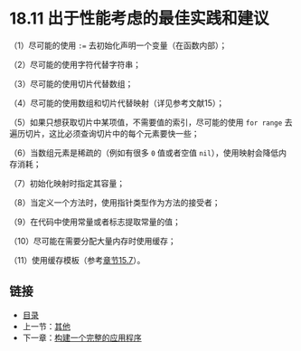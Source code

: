 # 18.11 出于性能考虑的最佳实践和建议

（1）尽可能的使用 `:=` 去初始化声明一个变量（在函数内部）；

（2）尽可能的使用字符代替字符串；

（3）尽可能的使用切片代替数组；

（4）尽可能的使用数组和切片代替映射（详见参考文献15）；

（5）如果只想获取切片中某项值，不需要值的索引，尽可能的使用 `for range` 去遍历切片，这比必须查询切片中的每个元素要快一些；

（6）当数组元素是稀疏的（例如有很多 `0` 值或者空值 `nil`），使用映射会降低内存消耗；

（7）初始化映射时指定其容量；

（8）当定义一个方法时，使用指针类型作为方法的接受者；

（9）在代码中使用常量或者标志提取常量的值；

（10）尽可能在需要分配大量内存时使用缓存；

（11）使用缓存模板（参考[章节15.7](15.7.md)）。


## 链接

- [目录](directory.md)
- 上一节：[其他](18.10.md)
- 下一章：[构建一个完整的应用程序](19.0.md)
